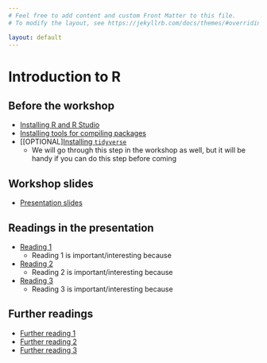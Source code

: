 ```yaml
---
# Feel free to add content and custom Front Matter to this file.
# To modify the layout, see https://jekyllrb.com/docs/themes/#overriding-theme-defaults

layout: default
---
```


# Introduction to R

## Before the workshop

*   [Installing R and R Studio](https://tim9800.github.io/r_workshop_2024/installation.html)
*   [Installing tools for compiling packages](https://tim9800.github.io/r_workshop_2024/compilation.html)
* \[\[OPTIONAL\][Installing `tidyverse`](https://tim9800.github.io/r_workshop_2024/tidyverse.html)
	* We will go through this step in the workshop as well, but it will be handy if you can do this step before coming
## Workshop slides

*   [Presentation slides]()

## Readings in the presentation

*   [Reading 1]()
    * Reading 1 is important/interesting because
*   [Reading 2]()
    * Reading 2 is important/interesting because
*   [Reading 3]()
    * Reading 3 is important/interesting because

##  Further readings

*   [Further reading 1]()
*   [Further reading 2]()
*   [Further reading 3]()
